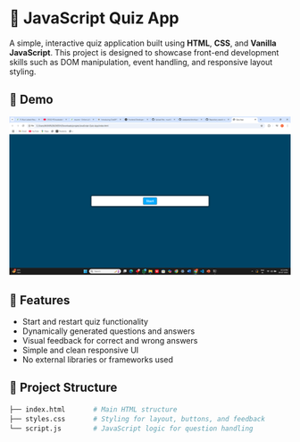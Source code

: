 # 🧠 JavaScript Quiz App

A simple, interactive quiz application built using **HTML**, **CSS**, and **Vanilla JavaScript**. This project is designed to showcase front-end development skills such as DOM manipulation, event handling, and responsive layout styling.

## 📸 Demo

![Quiz App Screenshot](https://github.com/munil8215/Quiz-App/blob/main/Screenshot%202025-07-09%20221936.png)  


## 🚀 Features

- Start and restart quiz functionality
- Dynamically generated questions and answers
- Visual feedback for correct and wrong answers
- Simple and clean responsive UI
- No external libraries or frameworks used

## 📂 Project Structure

```bash
├── index.html       # Main HTML structure
├── styles.css       # Styling for layout, buttons, and feedback
└── script.js        # JavaScript logic for question handling
